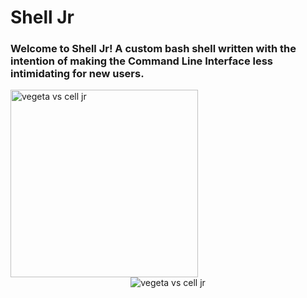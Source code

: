 # Shell Jr

### Welcome to Shell Jr! A custom bash shell written with the intention of making the Command Line Interface less intimidating for new users.


<img src="https://github.com/user-attachments/assets/564dc5a7-0fa8-4f0c-9d16-112480bc2dbe" alt="vegeta vs cell jr" width="300">

<div style="text-align: center;">
  <img src="https://github.com/user-attachments/assets/564dc5a7-0fa8-4f0c-9d16-112480bc2dbe" alt="vegeta vs cell jr">
</div>


